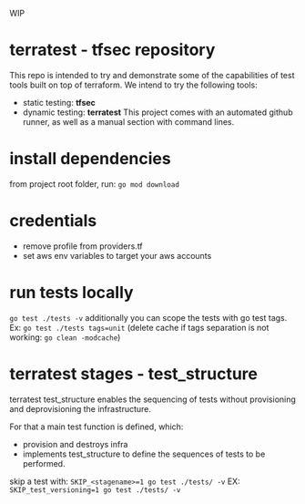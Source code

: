 WIP
# terratest - tfsec repository
This repo is intended to try and demonstrate some of the capabilities of test tools built on top of terraform. We intend to try the following tools:
- static testing: **tfsec**
- dynamic testing: **terratest**
This project comes with an automated github runner, as well as a manual section with command lines.


# install dependencies
from project root folder, run: 
`go mod download`  

# credentials
- remove profile from providers.tf
- set aws env variables to target your aws accounts

# run tests locally 
`go test ./tests -v`
additionally you can scope the tests with go test tags. Ex: `go test ./tests tags=unit`
(delete cache if tags separation is not working: `go clean -modcache`)

# terratest stages - test_structure
terratest test_structure enables the sequencing of tests without provisioning and deprovisioning the infrastructure.

For that a main test function is defined, which:
- provision and destroys infra
- implements test_structure to define the sequences of tests to be performed.

skip a test with: `SKIP_<stagename>=1 go test ./tests/ -v`
EX: `SKIP_test_versioning=1 go test ./tests/ -v`